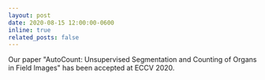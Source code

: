 ```yaml
---
layout: post
date: 2020-08-15 12:00:00-0600
inline: true
related_posts: false
---
```


Our paper "AutoCount: Unsupervised Segmentation and Counting of Organs in Field Images" has been accepted at ECCV 2020. 